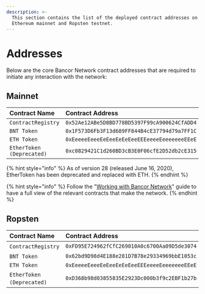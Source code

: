 ```yaml
---
description: >-
  This section contains the list of the deployed contract addresses on both the
  Ethereum mainnet and Ropsten testnet.
---
```


# Addresses



Below are the core Bancor Network contract addresses that are required to initiate any interaction with the network:

## Mainnet <a id="mainnet"></a>

| **Contract Name** | Contract Address |
| :--- | :--- |
| `ContractRegistry​` | `0x52Ae12ABe5D8BD778BD5397F99cA900624CfADD4` |
| `​BNT Token​` | `0x1F573D6Fb3F13d689FF844B4cE37794d79a7FF1C` |
| `ETH Token` | `0xEeeeeEeeeEeEeeEeEeEeeEEEeeeeEeeeeeeeEEeE` |
| `EtherToken (Deprecated)` | `0xc0829421C1d260BD3cB3E0F06cfE2D52db2cE315` |

{% hint style="info" %}
As of version 28 \(released June 16, 2020\), EtherToken has been deprecated and replaced with ETH. 
{% endhint %}

{% hint style="info" %}
Follow the "[Working with Bancor Network](../developer-quick-start/working-with-bancor-network.md)" guide to have a full view of the relevant contracts that make the network.
{% endhint %}

## Ropsten <a id="ropsten"></a>

| **Contract Name** | Contract Address |
| :--- | :--- |
| ​`ContractRegistry​` | `0xFD95E724962fCfC269010A0c6700Aa09D5de3074` |
| ​`BNT Token`​ | `0x62bd9D98d4E188e281D7B78e29334969bbE1053c` |
| `ETH Token` | `0xEeeeeEeeeEeEeeEeEeEeeEEEeeeeEeeeeeeeEEeE` |
| ​`EtherToken (Deprecated)`​ | `0xD368b98d03855835E2923Dc000b3f9c2EBF1b27b`[ ](https://docs.bancor.network/user-guides/network-data-and-stats) |

